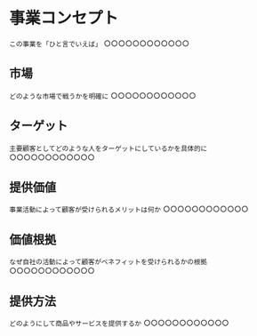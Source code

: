 # 事業コンセプト
`この事業を「ひと言でいえば」`
○○○○○○○○○○○○


## 市場
`どのような市場で戦うかを明確に`
○○○○○○○○○○○○


## ターゲット
`主要顧客としてどのような人をターゲットにしているかを具体的に`
○○○○○○○○○○○○


## 提供価値
`事業活動によって顧客が受けられるメリットは何か`
○○○○○○○○○○○○


## 価値根拠
`なぜ自社の活動によって顧客がベネフィットを受けられるかの根拠`
○○○○○○○○○○○○


## 提供方法
`どのようにして商品やサービスを提供するか`
○○○○○○○○○○○○